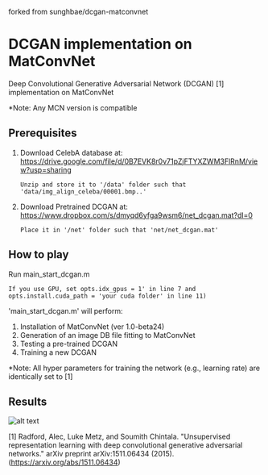 forked from sunghbae/dcgan-matconvnet
# DCGAN implementation on MatConvNet 
Deep Convolutional Generative Adversarial Network (DCGAN) [1] implementation on MatConvNet 

*Note: Any MCN version is compatible

## Prerequisites 
1. Download CelebA database at: https://drive.google.com/file/d/0B7EVK8r0v71pZjFTYXZWM3FlRnM/view?usp=sharing
    
       Unzip and store it to '/data' folder such that 'data/img_align_celeba/00001.bmp..'
    
2. Download Pretrained DCGAN at: https://www.dropbox.com/s/dmyqd6yfga9wsm6/net_dcgan.mat?dl=0
    
       Place it in '/net' folder such that 'net/net_dcgan.mat'


## How to play
Run main_start_dcgan.m 

    If you use GPU, set opts.idx_gpus = 1' in line 7 and opts.install.cuda_path = 'your cuda folder' in line 11)
    
'main_start_dcgan.m' will perform:
1. Installation of MatConvNet (ver 1.0-beta24)
2. Generation of an image DB file fitting to MatConvNet
3. Testing a pre-trained DCGAN
4. Training a new DCGAN

*Note: All hyper parameters for training the network (e.g., learning rate) are identically set to [1]


## Results
![alt text](https://github.com/sunghbae/dcgan-matconvnet/blob/master/demo.png)

[1] Radford, Alec, Luke Metz, and Soumith Chintala. "Unsupervised representation learning with deep convolutional generative adversarial networks." arXiv preprint arXiv:1511.06434 (2015).(https://arxiv.org/abs/1511.06434) 
